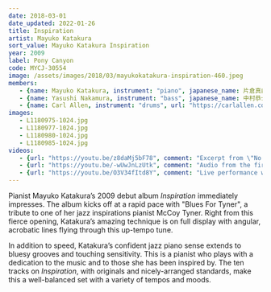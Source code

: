 ```yaml
---
date: 2018-03-01
date_updated: 2022-01-26
title: Inspiration
artist: Mayuko Katakura
sort_value: Mayuko Katakura Inspiration
year: 2009
label: Pony Canyon
code: MYCJ-30554
image: /assets/images/2018/03/mayukokatakura-inspiration-460.jpeg
members:
   - {name: Mayuko Katakura, instrument: "piano", japanese_name: 片倉真由子, url: "https://ameblo.jp/mayukokatakura/"}
   - {name: Yasushi Nakamura, instrument: "bass", japanese_name: 中村恭士, url: "https://www.yasushinakamurabass.com/"}
   - {name: Carl Allen, instrument: "drums", url: "https://carlallen.com/"}
images:
   - L1180975-1024.jpg
   - L1180977-1024.jpg
   - L1180980-1024.jpg
   - L1180985-1024.jpg
videos: 
   - {url: "https://youtu.be/z8daMj5bF78", comment: "Excerpt from \"No Blues\", the fourth track on the album"}
   - {url: "https://youtu.be/-wUwJnLzUtk", comment: "Audio from the first track on the album, \"Blues For Tyner\""}
   - {url: "https://youtu.be/O3V34fItd8Y", comment: "Live performance with Mayuko Katakura playing \"Linden Blvd\" with the Kiyoshi Kitakawa trio"}
---
```

Pianist Mayuko Katakura’s 2009 debut album *Inspiration* immediately impresses. The album kicks off at a rapid pace with "Blues For Tyner", a tribute to one of her jazz inspirations pianist McCoy Tyner. Right from this fierce opening, Katakura’s amazing technique is on full display with angular, acrobatic lines flying through this up-tempo tune.

In addition to speed, Katakura’s confident jazz piano sense extends to bluesy grooves and touching sensitivity. This is a pianist who plays with a dedication to the music and to those she has been inspired by. The ten tracks on *Inspiration*, with originals and nicely-arranged standards, make this a well-balanced set with a variety of tempos and moods.
